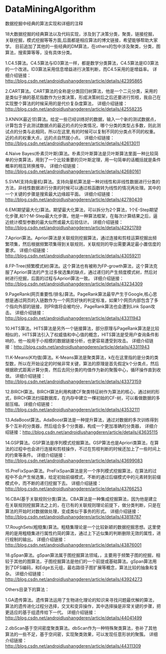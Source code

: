 # DataMiningAlgorithm
数据挖掘中经典的算法实现和详细的注释

18大数据挖掘的经典算法以及代码实现，涉及到了决策分类，聚类，链接挖掘，关联挖掘，模式挖掘等等方面,后面都是相应算法的博文链接，希望能够帮助大家学。
目前追加了其他的一些经典的DM算法，在others的包中涉及聚类，分类，图算法，搜索算等等，没有具体分类。

1.C4.5算法。C4.5算法与ID3算法一样，都是数学分类算法，C4.5算法是ID3算法的一个改进。ID3算法采用信息增益进行决策判断，而C4.5采用的是增益率。
详细介绍链接：http://blog.csdn.net/androidlushangderen/article/details/42395865

2.CART算法。CART算法的全称是分类回归树算法，他是一个二元分类，采用的是类似于熵的基尼指数作为分类决策，形成决策树后之后还要进行剪枝，我自己在实现整个算法的时候采用的是代价复杂度算法，
详细介绍链接：http://blog.csdn.net/androidlushangderen/article/details/42558235

3.KNN(K最近邻)算法。给定一些已经训练好的数据，输入一个新的测试数据点，计算包含于此测试数据点的最近的点的分类情况，哪个分类的类型占多数，则此测试点的分类与此相同，所以在这里,有的时候可以复制不同的分类点不同的权重。近的点的权重大点，远的点自然就小点。
详细介绍链接：http://blog.csdn.net/androidlushangderen/article/details/42613011

4.Naive Bayes(朴素贝叶斯)算法。朴素贝叶斯算法是贝叶斯算法里面一种比较简单的分类算法，用到了一个比较重要的贝叶斯定理，用一句简单的话概括就是条件概率的相互转换推导。
详细介绍链接：http://blog.csdn.net/androidlushangderen/article/details/42680161

5.SVM(支持向量机)算法。支持向量机算法是一种对线性和非线性数据进行分类的方法，非线性数据进行分类的时候可以通过核函数转为线性的情况再处理。其中的一个关键的步骤是搜索最大边缘超平面。
详细介绍链接：http://blog.csdn.net/androidlushangderen/article/details/42780439

6.EM(期望最大化)算法。期望最大化算法，可以拆分为2个算法，1个E-Step期望化步骤,和1个M-Step最大化步骤。他是一种算法框架，在每次计算结果之后，逼近统计模型参数的最大似然或最大后验估计。
详细介绍链接：http://blog.csdn.net/androidlushangderen/article/details/42921789

7.Apriori算法。Apriori算法是关联规则挖掘算法，通过连接和剪枝运算挖掘出频繁项集，然后根据频繁项集得到关联规则，关联规则的导出需要满足最小置信度的要求。
详细介绍链接：http://blog.csdn.net/androidlushangderen/article/details/43059211

8.FP-Tree(频繁模式树)算法。这个算法也有被称为FP-growth算法，这个算法克服了Apriori算法的产生过多侯选集的缺点，通过递归的产生频度模式树，然后对树进行挖掘，后面的过程与Apriori算法一致。
详细介绍链接：http://blog.csdn.net/androidlushangderen/article/details/43234309

9.PageRank(网页重要性/排名)算法。PageRank算法最早产生于Google,核心思想是通过网页的入链数作为一个网页好快的判定标准，如果1个网页内部包含了多个指向外部的链接，则PR值将会被均分，PageRank算法也会遭到Link Span攻击。
详细介绍链接：http://blog.csdn.net/androidlushangderen/article/details/43311943

10.HITS算法。HITS算法是另外一个链接算法，部分原理与PageRank算法是比较相似的，HITS算法引入了权威值和中心值的概念，HITS算法是受用户查询条件影响的，他一般用于小规模的数据链接分析，也更容易遭受到攻击。
详细介绍链接：http://blog.csdn.net/androidlushangderen/article/details/43311943

11.K-Means(K均值)算法。K-Means算法是聚类算法，k在在这里指的是分类的类型数，所以在开始设定的时候非常关键，算法的原理是首先假定k个分类点，然后根据欧式距离计算分类，然后去同分类的均值作为新的聚簇中心，循环操作直到收敛。
详细介绍链接：http://blog.csdn.net/androidlushangderen/article/details/43373159

12.BIRCH算法。BIRCH算法利用构建CF聚类特征树作为算法的核心，通过树的形式，BIRCH算法扫描数据库，在内存中建立一棵初始的CF-树，可以看做数据的多层压缩。
详细介绍链接：http://blog.csdn.net/androidlushangderen/article/details/43532111

13.AdaBoost算法。AdaBoost算法是一种提升算法，通过对数据的多次训练得到多个互补的分类器，然后组合多个分类器，构成一个更加准确的分类器，
详细介绍链接：http://blog.csdn.net/androidlushangderen/article/details/43635115

14.GSP算法。GSP算法是序列模式挖掘算法。GSP算法也是Apriori类算法，在算法的过程中也会进行连接和剪枝操作，不过在剪枝判断的时候还加上了一些时间上的约束等条件。
详细介绍链接：http://blog.csdn.net/androidlushangderen/article/details/43699083

15.PreFixSpan算法。PreFixSpan算法是另一个序列模式挖掘算法，在算法的过程中不会产生候选集，给定初始前缀模式，不断的通过后缀模式中的元素转到前缀模式中，而不断的递归挖掘下去。
详细介绍链接：http://blog.csdn.net/androidlushangderen/article/details/43766253

16.CBA(基于关联规则分类)算法。CBA算法是一种集成挖掘算法，因为他是建立在关联规则挖掘算法之上的，在已有的关联规则理论前提下，做分类判断，只是在算法的开始时对数据做处理，变成类似于事务的形式。
详细介绍链接：http://blog.csdn.net/androidlushangderen/article/details/43818787

17.RoughSets(粗糙集)算法。粗糙集理论是一个比较新颖的数据挖掘思想。这里使用的是用粗糙集进行属性约简的算法，通过上下近似集的判断删除无效的属性，进行规制的输出。
详细介绍链接：http://blog.csdn.net/androidlushangderen/article/details/43876001

18.gSpan算法。gSpan算法属于图挖掘算法领域。，主要用于频繁子图的挖掘，相较于其他的图算法，子图挖掘算法是他们的一个前提或基础算法。gSpan算法用到了DFS编码，和Edge五元组，最右路径子图扩展等概念，算法比较的抽象和复杂。
详细介绍链接：http://blog.csdn.net/androidlushangderen/article/details/43924273


Others目录下的算法：

1.GA遗传算法。遗传算法运用了生物进化理论的知识来寻找问题最优解的算法，算法的遗传进化过程分选择，交叉和变异操作，其中选择操是非常关键的步骤，把更适应的基于组遗传给下一代。
详细介绍链接：http://blog.csdn.net/androidlushangderen/article/details/44041499

2.dbScan基于空间密度聚类算法。dbScan作为一种特殊聚类算法，弥补了其他算法的一些不足，基于空间密，实现聚类效果，可以发现任意形状的聚簇。
详细介绍链接：http://blog.csdn.net/androidlushangderen/article/details/44311309


